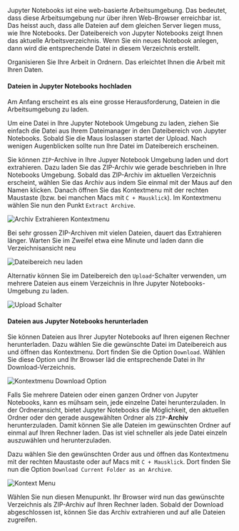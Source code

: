 Jupyter Notebooks ist eine web-basierte Arbeitsumgebung. Das bedeutet, dass diese Arbeitsumgebung nur über ihren Web-Browser erreichbar ist. Das heisst auch, dass alle Dateien auf dem gleichen Server liegen muss, wie Ihre Notebooks. Der Dateibereich von Jupyter Notebooks zeigt Ihnen das aktuelle Arbeitsverzeichnis. Wenn Sie ein neues Notebook anlegen, dann wird die entsprechende Datei in diesem Verzeichnis erstellt.

<p class="alert alert-success"><i class="fa fa-lg fa-lightbulb-o"></i> Organisieren Sie Ihre Arbeit in Ordnern. Das erleichtet Ihnen die Arbeit mit Ihren Daten.</p>

#### Dateien in Jupyter Notebooks hochladen

Am Anfang erscheint es als eine grosse Herausforderung, Dateien in die Arbeitsumgebung zu laden. 

Um eine Datei in Ihre Jupyter Notebook Umgebung zu laden, ziehen Sie einfach die Datei aus Ihrem Dateimanager in den Dateibereich von Jupyter Notebooks. Sobald Sie die Maus loslassen startet der Upload. Nach wenigen Augenblicken sollte nun Ihre Datei im Dateibereich erscheinen. 

Sie können `ZIP`-Archive in Ihre Jupyer Notebook Umgebung laden und dort extrahieren. Dazu laden Sie das ZIP-Archiv wie gerade beschrieben in Ihre Notebooks Umgebung. Sobald das ZIP-Archiv im aktuellen Verzeichnis erscheint, wählen Sie das Archiv aus indem Sie einmal mit der Maus auf den Namen klicken. Danach öffnen Sie das Kontextmenu mit der rechten Maustaste (bzw. bei manchen Macs mit `C + Mausklick`). Im Kontextmenu wählen Sie nun den Punkt `Extract Archive`. 

![Archiv Extrahieren Kontextmenu](zip_extract_menu.png)

<p class="alert alert-warning">Bei sehr grossen ZIP-Archiven mit vielen Dateien, dauert das Extrahieren länger. Warten Sie im Zweifel etwa eine Minute und laden dann die Verzeichnisansicht neu</p>

![Dateibereich neu laden](reload_file_structure.png)

Alternativ können Sie im Dateibereich den `Upload`-Schalter verwenden, um mehrere Dateien aus einem Verzeichnis in Ihre Jupyter Notebooks-Umgebung zu laden.

![Upload Schalter](pos_upload_button.png)

#### Dateien aus Jupyter Notebooks herunterladen

Sie können Dateien aus Ihrer Jupyter Notebooks auf Ihren eigenen Rechner herunterladen. Dazu wählen Sie die gewünschte Datei im Dateibereich aus und öffnen das Kontextmenu. Dort finden Sie die Option `Download`. Wählen Sie diese Option und Ihr Browser läd die entsprechende Datei in Ihr Download-Verzeichnis. 

![Kontextmenu Download Option](kontext_download.png)

Falls Sie mehrere Dateien oder einen ganzen Ordner von Jupyter Notebooks, kann es mühsam sein, jede einzelne Datei herunterzuladen. In der Ordneransicht, bietet Jupyter Notebooks die Möglichkeit, den aktuellen Ordner oder den gerade ausgewählten Ordner als `ZIP`-**Archiv** herunterzuladen. Damit können Sie alle Dateien im gewünschten Ordner auf einmal auf Ihren Rechner laden. Das ist viel schneller als jede Datei einzeln auszuwählen und herunterzuladen. 

Dazu wählen Sie den gewünschten Order aus und öffnen das Kontextmenu mit der rechten Maustaste oder auf Macs mit `C + Mausklick`. Dort finden Sie nun die Option `Download Current Folder as an Archive`. 

![Kontext Menu](dl_as_zip_menu.png)

Wählen Sie nun diesen Menupunkt. Ihr Browser wird nun das gewünschte Verzeichnis als ZIP-Archiv auf Ihren Rechner laden. Sobald der Download abgeschlossen ist, können Sie das Archiv extrahieren und auf alle Dateien zugreifen. 


